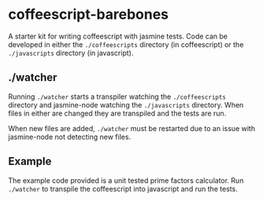coffeescript-barebones
======================

A starter kit for writing coffeescript with jasmine tests. Code can be developed in either the <code>./coffeescripts</code> directory (in coffeescript) or the <code>./javascripts</code> directory (in javascript).

./watcher
---------
Running <code>./watcher</code> starts a transpiler watching the <code>./coffeescripts</code> directory and jasmine-node watching the <code>./javascripts</code> directory. When files in either are changed they are transpiled and the tests are run.

When new files are added, <code>./watcher</code> must be restarted due to an issue with jasmine-node not detecting new files.

Example
-------
The example code provided is a unit tested prime factors calculator. Run <code>./watcher</code> to transpile the coffeescript into javascript and run the tests.
